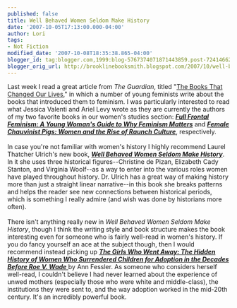 ```yaml
---
published: false
title: Well Behaved Women Seldom Make History
date: '2007-10-05T17:13:00.000-04:00'
author: Lori
tags:
- Not Fiction
modified_date: '2007-10-08T18:35:38.865-04:00'
blogger_id: tag:blogger.com,1999:blog-5767374071871443859.post-7241466232190930693
blogger_orig_url: http://brooklinebooksmith.blogspot.com/2007/10/well-behaved-women-seldom-make-history.html
---
```


Last week I read a great article from <em>The Guardian</em>, titled "<a href="http://books.guardian.co.uk/departments/politicsphilosophyandsociety/story/0,,2177244,00.html">The Books That Changed Our Lives</a>," in which a number of young feminists write about the books that introduced them to feminism. I was particularly <span class="blsp-spelling-corrected" id="SPELLING_ERROR_0">interested</span> to read what Jessica Valenti and Ariel Levy wrote as they are currently the authors of my two favorite books in our women's studies section: <strong><em><a href="http://brookline.booksense.com/NASApp/store/Product?s=showproduct&amp;isbn=9781580052016">Full Frontal Feminism: A Young Woman's Guide to Why Feminism Matters</a></em></strong> and <strong><em><a href="http://brookline.booksense.com/NASApp/store/Product?s=showproduct&amp;isbn=9780743284288">Female Chauvinist Pigs: Women and the Rise of <span class="blsp-spelling-error" id="SPELLING_ERROR_1">Raunch</span> Culture</a></em></strong>, respectively.<br /><br />In case you're not familiar with women's history I highly recommend Laurel Thatcher Ulrich's new book, <a href="http://brookline.booksense.com/NASApp/store/Product?s=showproduct&amp;isbn=9781400041596"><strong><em>Well Behaved Women Seldom Make History</em></strong></a>. In it she uses three historical figures--Christine <span class="blsp-spelling-error" id="SPELLING_ERROR_2">de</span> <span class="blsp-spelling-error" id="SPELLING_ERROR_3">Pizan</span>, Elizabeth <span class="blsp-spelling-error" id="SPELLING_ERROR_4">Cady</span> Stanton, and Virginia Woolf--as a way to enter into the various roles women have played throughout history. Dr. Ulrich has a great way of making history more than just a straight linear narrative--in this book she breaks patterns and helps the reader see new connections between historical periods, which is something I really admire (and wish was done by historians more often).<br /><br />There isn't anything really new in <em>Well Behaved Women Seldom Make History</em>, though I think the writing style and book structure makes the book interesting even for someone who is fairly well-read in women's history. If you do fancy yourself an ace at the subject though, then I would recommend instead picking up <a href="http://brookline.booksense.com/NASApp/store/Product?s=showproduct&amp;isbn=9781400041596"><strong><em>The Girls Who Went Away: The Hidden History of Women Who Surrendered Children for Adoption in the Decades Before Roe V. Wade</em></strong> </a>by Ann <span class="blsp-spelling-error" id="SPELLING_ERROR_5">Fessler</span>. As someone who considers herself well-read, I couldn't believe I had never learned about the experience of unwed mothers (especially those who were white and middle-class), the institutions they were sent to, and the way adoption worked in the mid-20<span class="blsp-spelling-error" id="SPELLING_ERROR_6">th</span> century. It's an incredibly powerful book.
